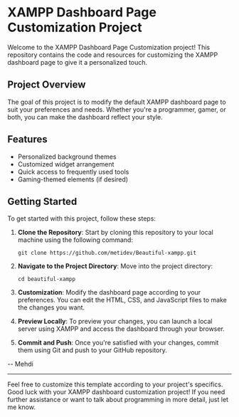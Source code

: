 # XAMPP Dashboard Page Customization Project

Welcome to the XAMPP Dashboard Page Customization project! This repository contains the code and resources for customizing the XAMPP dashboard page to give it a personalized touch.

## Project Overview

The goal of this project is to modify the default XAMPP dashboard page to suit your preferences and needs. Whether you're a programmer, gamer, or both, you can make the dashboard reflect your style.

## Features

- Personalized background themes
- Customized widget arrangement
- Quick access to frequently used tools
- Gaming-themed elements (if desired)

## Getting Started

To get started with this project, follow these steps:

1. **Clone the Repository**: Start by cloning this repository to your local machine using the following command:
   
   ```
   git clone https://github.com/metidev/Beautiful-xampp.git
   ```

2. **Navigate to the Project Directory**: Move into the project directory:
   
   ```
   cd beautiful-xampp
   ```

3. **Customization**: Modify the dashboard page according to your preferences. You can edit the HTML, CSS, and JavaScript files to make the changes you want.

4. **Preview Locally**: To preview your changes, you can launch a local server using XAMPP and access the dashboard through your browser.

5. **Commit and Push**: Once you're satisfied with your changes, commit them using Git and push to your GitHub repository.

\-- Mehdi

---

Feel free to customize this template according to your project's specifics. Good luck with your XAMPP dashboard customization project! If you need further assistance or want to talk about programming in more detail, just let me know.
